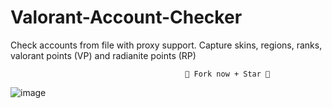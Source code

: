 # Valorant-Account-Checker
Check accounts from file with proxy support. Capture skins, regions, ranks, valorant points (VP) and radianite points (RP)

                                           🌟 Fork now + Star 🌟
![image](https://user-images.githubusercontent.com/104045996/192185501-efdfc770-3f66-4687-ac07-4b377c57a754.png)
